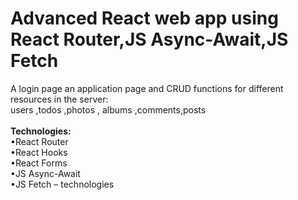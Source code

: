 # Advanced React web app using React Router,JS Async-Await,JS Fetch
A login page an application page and CRUD functions for different resources in the server:<br>
users ,todos ,photos , albums ,comments,posts<br>
 <br>**Technologies:**<br>
•React Router <br>
•React Hooks<br>
•React Forms <br>
•JS Async-Await <br>
•JS Fetch – technologies<br>

